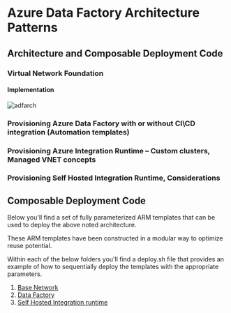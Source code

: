 
# Azure Data Factory Architecture Patterns
## Architecture and Composable Deployment Code

### Virtual Network Foundation
#### Implementation
![adfarch](https://user-images.githubusercontent.com/22504173/88923589-f4335980-d23f-11ea-9aa0-f69fee0d2aff.png)

### Provisioning Azure Data Factory with or without CI\CD integration (Automation templates)
### Provisioning Azure Integration Runtime – Custom clusters, Managed VNET concepts
### Provisioning Self Hosted Integration Runtime, Considerations


## Composable Deployment Code
Below you'll find a set of fully parameterized ARM templates that can be used to deploy the above noted architecture. 

These ARM templates have been constructed in a modular way to optimize reuse potential.

Within each of the below folders you'll find a deploy.sh file that provides an example of how to sequentially deploy the templates with the appropriate parameters.

1. [Base Network](components/base-network)
2. [Data Factory](components/data-factory)
3. [Self Hosted Integration runtime](components/self-hosted-integration-runtime)


